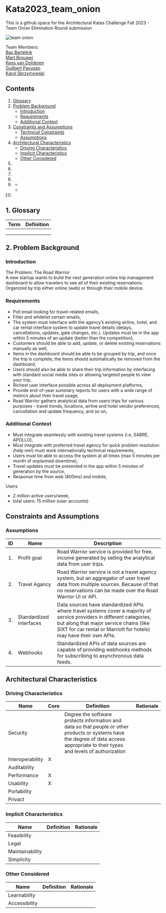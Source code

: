 # Kata2023_team_onion

This is a github space for the Architectural Katas Challenge Fall 2023 - Team Onion Elimination Round submission

![team onion](https://www.thespruce.com/thmb/ROmJ5HxENbIu7-v6-3WjUHVR7wU=/750x0/filters:no_upscale():max_bytes(150000):strip_icc():format(webp)/growing-onions-1403447-01-38d480a2d16d4ea0b0dd174f42785e1d.jpg)

Team Members:  
[Bas Bartelink](https://www.linkedin.com/in/basbartelink/)  
[Mart Brouwer](https://www.linkedin.com/in/mart-brouwer/)  
[Kees van Dolderen](https://www.linkedin.com/in/kees-van-dolderen/)  
[Guilbert Payusan](https://www.linkedin.com/in/guilbert-magtuto-payusan-914a3985/)  
[Karol Skrzymowski](https://www.linkedin.com/in/karolskrzymowski/)  

## Contents

1. [Glossary](#glossary)  
2. [Problem Background](#problem-background)  
    - [Introduction](#introduction)  
    - [Requirements](#requirements)  
    - [Additional Context](#additional-context)  
3. [Constraints and Assumptions](#constraints-and-assumptions)  
    - [Technical Constraints](#technical-constraints)  
    - [Assumptions](#assumptions)  
4. [Architectural Characteristics](#architectural-characteristics)  
    - [Driving Characteristics](#driving-characteristics)  
    - [Implicit Characteristics](#implicit-characteristics)  
    - [Other Considered](#other-considered)  
5. []()  
6. []()  
7. []()  
8. []()  
9. []()  
    - []()  
    - []()  
10. []()  

## 1. Glossary

|Term             |Definition                                                                                |
|-----------------|------------------------------------------------------------------------------------------|
| | |
| | |
| | |

## 2. Problem Background
### Introduction
The Problem: The Road Warrior  
A new startup wants to build the next generation online trip management dashboard to allow travelers to see all of their existing reservations. Organized by trip either online (web) or through their mobile device.  
### Requirements
- Poll email looking for travel-related emails,  
- Filter and whitelist certain emails,  
- The system must interface with the agency’s existing airline, hotel, and car rental interface system to update travel details (delays, cancellations, updates, gate changes, etc.). Updates must be in the app within 5 minutes of an update (better than the competition),  
- Customers should be able to add, update, or delete existing reservations manually as well,  
- Items in the dashboard should be able to be grouped by trip, and once the trip is complete, the items should automatically be removed from the dashboard,  
- Users should also be able to share their trip information by interfacing with standard social media sites or allowing targeted people to view your trip,  
- Richest user interface possible across all deployment platforms,  
- Provide end-of-year summary reports for users with a wide range of metrics about their travel usage,  
- Road Warrior gathers analytical data from users trips for various purposes - travel trends, locations, airline and hotel vendor preferences, cancellation and update frequency, and so on,  
### Additional Context
- Must integrate seamlessly with existing travel systems (i.e, SABRE, APOLLO),  
- Must integrate with preferred travel agency for quick problem resolution (help me!) must work internationally technical requirements,  
- Users must be able to access the system at all times (max 5 minutes per month of unplanned downtime),  
- Travel updates must be presented in the app within 5 minutes of generation by the source,  
- Response time from web (800ms) and mobile,  

Users  
- 2 million active users/week, 
- total users: 15 million (user accounts)  

## Constraints and Assumptions

### Assumptions
|ID|Name|Description|
|-|-|-|
|1.|Profit goal|Road Warrior service is provided for free, income generated by selling the analytical data from user trips.|
|2.|Travel Agancy|Road Warrior service is not a travel agency system, but an aggregator of user travel data from multiple sources. Because of that no reservations can be made over the Road Warrior UI or API.|
|3.|Standardized interfaces|Data sources have standardized APIs where travel systems cover a majority of service providers in different categories, but along that major service chains (like SIXT for car rental or Marriott for hotels) may have their own APIs.|
|4.|Webhooks|Standardized APIs of data sources are capable of providing webhooks methods for subscribing to asynchronous data feeds.|

## Architectural Characteristics

### Driving Characteristics
|Name|Core|Definition|Rationale|
|-|-|-|-|
|Security||Degree the software protects information and data so that people or other products or systems have the degree of data access appropriate to their types and levels of authorization||
|Interoperability|X|||
|Auditability||||
|Performance|X|||
|Usability|X|||
|Portability||||
|Privact||||

### Implicit Characteristics

|Name|Definition|Rationale|
|-|-|-|
|Feasibility|||
|Legal|||
|Maintainability|||
|Simplicity|||

### Other Considered

|Name|Definition|Rationale|
|-|-|-|
|Learnability|||
|Accessibility|||

